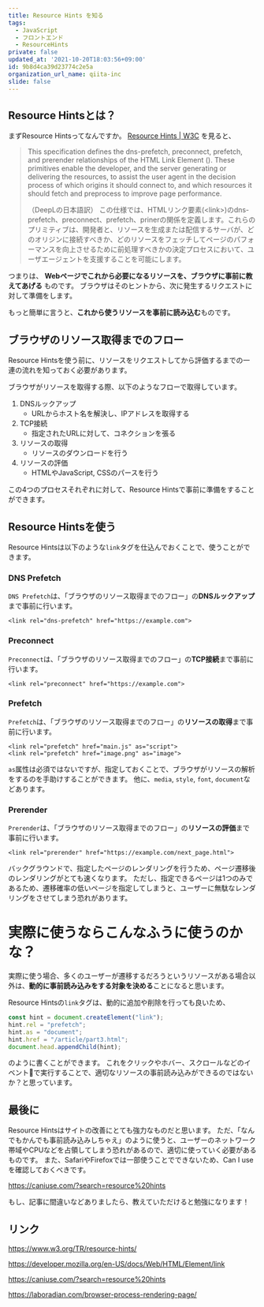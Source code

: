 ```yaml
---
title: Resource Hints を知る
tags:
  - JavaScript
  - フロントエンド
  - ResourceHints
private: false
updated_at: '2021-10-20T18:03:56+09:00'
id: 9b8d4ca39d23774c2e5a
organization_url_name: qiita-inc
slide: false
---
```


## Resource Hintsとは？

まずResource Hintsってなんですか。
[Resource Hints | W3C](https://www.w3.org/TR/resource-hints/) を見ると、

> This specification defines the dns-prefetch, preconnect, prefetch, and prerender relationships of the HTML Link Element (<link>). These primitives enable the developer, and the server generating or delivering the resources, to assist the user agent in the decision process of which origins it should connect to, and which resources it should fetch and preprocess to improve page performance.
> 
> （DeepLの日本語訳）
> この仕様では、HTMLリンク要素(\<link\>)のdns-prefetch、preconnect、prefetch、prinerの関係を定義します。これらのプリミティブは、開発者と、リソースを生成または配信するサーバが、どのオリジンに接続すべきか、どのリソースをフェッチしてページのパフォーマンスを向上させるために前処理すべきかの決定プロセスにおいて、ユーザエージェントを支援することを可能にします。

つまりは、
**Webページでこれから必要になるリソースを、ブラウザに事前に教えてあげる**
ものです。
ブラウザはそのヒントから、次に発生するリクエストに対して準備をします。

もっと簡単に言うと、**これから使うリソースを事前に読み込む**ものです。

## ブラウザのリソース取得までのフロー

Resource Hintsを使う前に、リソースをリクエストしてから評価するまでの一連の流れを知っておく必要があります。

ブラウザがリソースを取得する際、以下のようなフローで取得しています。

1. DNSルックアップ
    - URLからホスト名を解決し、IPアドレスを取得する
2. TCP接続
    - 指定されたURLに対して、コネクションを張る
3. リソースの取得
    - リソースのダウンロードを行う
4. リソースの評価
    - HTMLやJavaScript, CSSのパースを行う

この4つのプロセスそれぞれに対して、Resource Hintsで事前に準備をすることができます。

## Resource Hintsを使う

Resource Hintsは以下のような`link`タグを仕込んでおくことで、使うことができます。

### DNS Prefetch

`DNS Prefetch`は、「ブラウザのリソース取得までのフロー」の**DNSルックアップ**まで事前に行います。

```html:dns-prefetch
<link rel="dns-prefetch" href="https://example.com">
```

### Preconnect

`Preconnect`は、「ブラウザのリソース取得までのフロー」の**TCP接続**まで事前に行います。

```html:preconnect
<link rel="preconnect" href="https://example.com">
```

### Prefetch

`Prefetch`は、「ブラウザのリソース取得までのフロー」の**リソースの取得**まで事前に行います。

```html:prefetch
<link rel="prefetch" href="main.js" as="script">
<link rel="prefetch" href="image.png" as="image">
```

`as`属性は必須ではないですが、指定しておくことで、ブラウザがリソースの解析をするのを手助けすることができます。
他に、`media`, `style`, `font`, `document`などあります。

### Prerender

`Prerender`は、「ブラウザのリソース取得までのフロー」の**リソースの評価**まで事前に行います。

```html:Prerender
<link rel="prerender" href="https://example.com/next_page.html">
```

バックグラウンドで、指定したページのレンダリングを行うため、ページ遷移後のレンダリングがとても速くなります。
ただし、指定できるページは1つのみであるため、遷移確率の低いページを指定してしまうと、ユーザーに無駄なレンダリングをさせてしまう恐れがあります。

# 実際に使うならこんなふうに使うのかな？

実際に使う場合、多くのユーザーが遷移するだろうというリソースがある場合以外は、**動的に事前読み込みをする対象を決める**ことになると思います。

Resource Hintsの`link`タグは、動的に追加や削除を行っても良いため、

```js:動的にlinkを追加するサンプル.js
const hint = document.createElement("link");
hint.rel = "prefetch";
hint.as = "document";
hint.href = "/article/part3.html";
document.head.appendChild(hint);
```

のように書くことができます。
これをクリックやホバー、スクロールなどのイベントで実行することで、適切なリソースの事前読み込みができるのではないか？と思っています。

## 最後に

Resource Hintsはサイトの改善にとても強力なものだと思います。
ただ、「なんでもかんでも事前読み込みしちゃえ」のように使うと、ユーザーのネットワーク帯域やCPUなどを占領してしまう恐れがあるので、適切に使っていく必要があるものです。
また、SafariやFirefoxでは一部使うことでできないため、Can I useを確認しておくべきです。

https://caniuse.com/?search=resource%20hints


もし、記事に間違いなどありましたら、教えていただけると勉強になります！

## リンク

https://www.w3.org/TR/resource-hints/

https://developer.mozilla.org/en-US/docs/Web/HTML/Element/link

https://caniuse.com/?search=resource%20hints

https://laboradian.com/browser-process-rendering-page/
